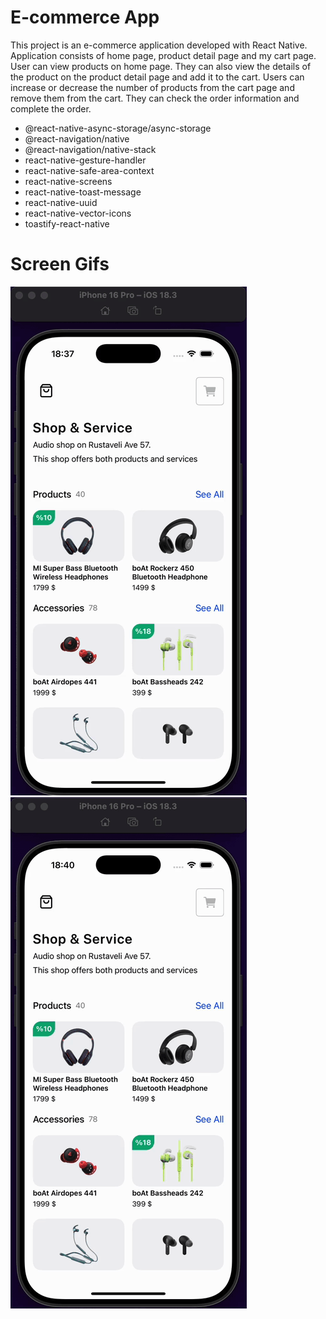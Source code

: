 <h1>E-commerce App</h1>

<p>This project is an e-commerce application developed with React Native. Application consists of home page, product detail page and my cart page. User can view products on home page. They can also view the details of the product on the product detail page and add it to the cart. Users can increase or decrease the number of products from the cart page and remove them from the cart. They can check the order information and complete the order.</p>

<ul>

<li>@react-native-async-storage/async-storage</li>
<li>@react-navigation/native</li>
<li>@react-navigation/native-stack</li>
<li>react-native-gesture-handler</li>
<li>react-native-safe-area-context</li>
<li>react-native-screens</li>
<li>react-native-toast-message</li>
<li>react-native-uuid</li>
<li>react-native-vector-icons</li>
<li>toastify-react-native</li>

</ul>

<h1>Screen Gifs</h1>

<img src="./screen-gifs/gif.gif" />

<img src="./screen-gifs/gif2.gif" />
